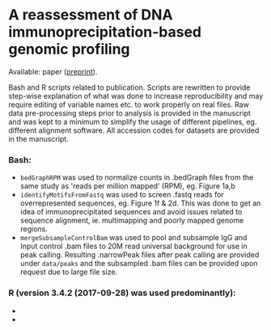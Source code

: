 # A reassessment of DNA immunoprecipitation-based genomic profiling
Available: paper ([preprint](https://doi.org/10.1101/224279)).

Bash and R scripts related to publication. Scripts are rewritten to provide step-wise explanation of what was done to increase reproducibility and may require editing of variable names etc. to work properly on real files. Raw data pre-processing steps prior to analysis is provided in the manuscript and was kept to a minimum to simplify the usage of different pipelines, eg. different alignment software. All accession codes for datasets are provided in the manuscript.

### Bash:
- `bedGraphRPM` was used to normalize counts in .bedGraph files from the same study as 'reads per million mapped' (RPM), eg. Figure 1a,b
- `identifyMotifsFromFastq` was used to screen .fastq reads for overrepresented sequences, eg. Figure 1f & 2d. This was done to get an idea of immunoprecipitated sequences and avoid issues related to sequence alignment, ie. multimapping and poorly mapped genome regions.
- `mergeSubsampleControlBam` was used to pool and subsample IgG and Input control .bam files to 20M read universal background for use in peak calling. Resulting .narrowPeak files after peak calling are provided under `data/peaks` and the subsampled .bam files can be provided upon request due to large file size.

### R (version 3.4.2 (2017-09-28) was used predominantly):
- 
- 
